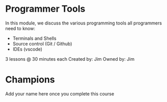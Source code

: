 # Programmer Tools

In this module, we discuss the various programming tools all programmers need to know:
- Terminals and Shells
- Source control (Git / Github)
- IDEs (vscode)

3 lessons @ 30 minutes each
Created by: Jim
Owned by: Jim

# Champions
Add your name here once you complete this course